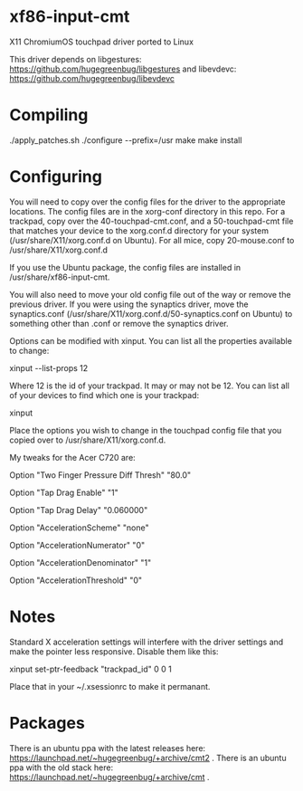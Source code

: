xf86-input-cmt
==============

X11 ChromiumOS touchpad driver ported to Linux

This driver depends on libgestures: https://github.com/hugegreenbug/libgestures and libevdevc: https://github.com/hugegreenbug/libevdevc

Compiling
==============
./apply_patches.sh
./configure --prefix=/usr
make
make install 

Configuring
=============
You will need to copy over the config files for the driver to the appropriate locations.  The config files are in the xorg-conf directory in this repo.  For a trackpad, copy over the 40-touchpad-cmt.conf, and a 50-touchpad-cmt file that matches your device to the xorg.conf.d directory for your system (/usr/share/X11/xorg.conf.d on Ubuntu). For all mice, copy 20-mouse.conf to /usr/share/X11/xorg.conf.d

If you use the Ubuntu package, the config files are installed in /usr/share/xf86-input-cmt.

You will also need to move your old config file out of the way or remove the previous driver.  If you were using the synaptics driver, move the synaptics.conf (/usr/share/X11/xorg.conf.d/50-synaptics.conf on Ubuntu) to something other than .conf or remove the synaptics driver.

Options can be modified with xinput.  You can list all the properties available to change:

xinput --list-props 12

Where 12 is the id of your trackpad. It may or may not be 12.  You can list all of your devices to find which one is your trackpad:

xinput

Place the options you wish to change in the touchpad config file that you copied over to /usr/share/X11/xorg.conf.d.

My tweaks for the Acer C720 are:

Option          "Two Finger Pressure Diff Thresh" "80.0"

Option          "Tap Drag Enable" "1"

Option          "Tap Drag Delay" "0.060000"

Option          "AccelerationScheme" "none"

Option          "AccelerationNumerator" "0"

Option          "AccelerationDenominator" "1"

Option          "AccelerationThreshold" "0"


Notes
============
Standard X acceleration settings will interfere with the driver settings and make the pointer less responsive. Disable them like this:

xinput set-ptr-feedback "trackpad_id" 0 0 1

Place that in your ~/.xsessionrc to make it permanant.

Packages
============
There is an ubuntu ppa with the latest releases here: https://launchpad.net/~hugegreenbug/+archive/cmt2 .
There is an ubuntu ppa with the old stack here: https://launchpad.net/~hugegreenbug/+archive/cmt .

